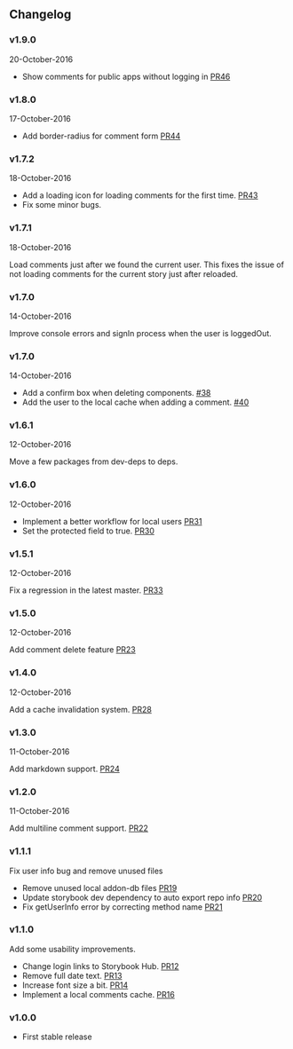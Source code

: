 ## Changelog

### v1.9.0
20-October-2016

* Show comments for public apps without logging in [PR46](https://github.com/kadirahq/storybook-addon-comments/pull/46)

### v1.8.0
17-October-2016

* Add border-radius for comment form [PR44](https://github.com/kadirahq/storybook-addon-comments/pull/44)

### v1.7.2
18-October-2016

* Add a loading icon for loading comments for the first time. [PR43](https://github.com/kadirahq/storybook-addon-comments/pull/43)
* Fix some minor bugs.

### v1.7.1
18-October-2016

Load comments just after we found the current user.
This fixes the issue of not loading comments for the current story just after reloaded.

### v1.7.0
14-October-2016

Improve console errors and signIn process when the user is loggedOut.

### v1.7.0
14-October-2016

* Add a confirm box when deleting components. [#38](https://github.com/kadirahq/storybook-addon-comments/pull/38)
* Add the user to the local cache when adding a comment. [#40](https://github.com/kadirahq/storybook-addon-comments/pull/40)

### v1.6.1
12-October-2016

Move a few packages from dev-deps to deps.

### v1.6.0
12-October-2016

* Implement a better workflow for local users [PR31](https://github.com/kadirahq/storybook-addon-comments/pull/31)
* Set the protected field to true. [PR30](https://github.com/kadirahq/storybook-addon-comments/pull/30)

### v1.5.1
12-October-2016

Fix a regression in the latest master. [PR33](https://github.com/kadirahq/storybook-addon-comments/pull/33)

### v1.5.0
12-October-2016

Add comment delete feature [PR23](https://github.com/kadirahq/storybook-addon-comments/pull/23)

### v1.4.0
12-October-2016

Add a cache invalidation system. [PR28](https://github.com/kadirahq/storybook-addon-comments/pull/28)

### v1.3.0
11-October-2016

Add markdown support. [PR24](https://github.com/kadirahq/storybook-addon-comments/pull/24)

### v1.2.0
11-October-2016

Add multiline comment support. [PR22](https://github.com/kadirahq/storybook-addon-comments/pull/22)

### v1.1.1

Fix user info bug and remove unused files

* Remove unused local addon-db files [PR19](https://github.com/kadirahq/storybook-addon-comments/pull/19)
* Update storybook dev dependency to auto export repo info [PR20](https://github.com/kadirahq/storybook-addon-comments/pull/20)
* Fix getUserInfo error by correcting method name [PR21](https://github.com/kadirahq/storybook-addon-comments/pull/21)

### v1.1.0

Add some usability improvements.

* Change login links to Storybook Hub. [PR12](https://github.com/kadirahq/storybook-addon-comments/pull/12)
* Remove full date text. [PR13](https://github.com/kadirahq/storybook-addon-comments/pull/13)
* Increase font size a bit. [PR14](https://github.com/kadirahq/storybook-addon-comments/pull/14)
* Implement a local comments cache. [PR16](https://github.com/kadirahq/storybook-addon-comments/pull/16)

### v1.0.0

* First stable release
